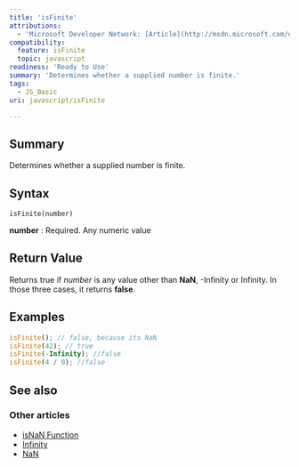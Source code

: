 ```yaml
---
title: 'isFinite'
attributions:
  - 'Microsoft Developer Network: [Article](http://msdn.microsoft.com/en-us/library/ie/h5s8dazc(v=vs.94).aspx)'
compatibility:
  feature: isFinite
  topic: javascript
readiness: 'Ready to Use'
summary: 'Determines whether a supplied number is finite.'
tags:
  - JS_Basic
uri: javascript/isFinite

---
```

## Summary

Determines whether a supplied number is finite.

## Syntax

    isFinite(number)

**number**
:   Required. Any numeric value

## Return Value

Returns true if *number* is any value other than **NaN**, -Infinity or Infinity. In those three cases, it returns **false**.

## Examples

``` js
isFinite(); // false, because its NaN
isFinite(42); // true
isFinite(-Infinity); //false
isFinite(4 / 0); //false
```

## See also

### Other articles

-   [isNaN Function](/javascript/isNaN)
-   [Infinity](/javascript/Infinity)
-   [NaN](/javascript/NaN)

